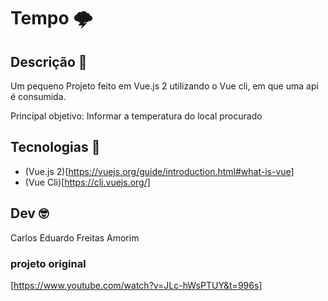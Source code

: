 <h1>Tempo 🌩️ </h1>

<h2>Descrição 📕</h2>

<p>Um pequeno Projeto feito em Vue.js 2 utilizando o Vue cli, em que uma api é consumida.</p>
<p>Principal objetivo: Informar a temperatura do local procurado</p>

<h2>Tecnologias 👀 </h2>

- (Vue.js 2)[https://vuejs.org/guide/introduction.html#what-is-vue]
- (Vue Cli)[https://cli.vuejs.org/]

<h2>Dev 🤓 </h2>

<p>Carlos Eduardo Freitas Amorim</p>

<h3>projeto original</h3>

[https://www.youtube.com/watch?v=JLc-hWsPTUY&t=996s]




